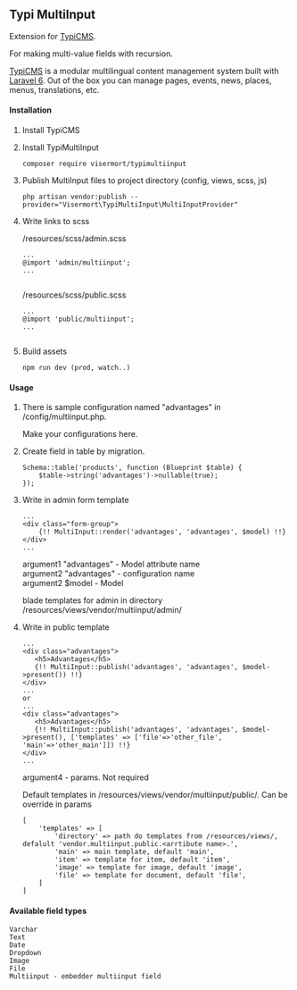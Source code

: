 ## Typi MultiInput


Extension for [TypiCMS](https://github.com/TypiCMS/Base).

For making multi-value fields with recursion.

[TypiCMS](https://github.com/TypiCMS/Base) is a modular multilingual content management system built with [Laravel 6](https://laravel.com). Out of the box you can manage pages, events, news, places, menus, translations, etc.

#### Installation

1. Install TypiCMS 

2. Install TypiMultiInput

   ````
   composer require visermort/typimultiinput
   ````
    
3. Publish MultiInput files to project directory (config, views, scss, js)

    ````
    php artisan vendor:publish --provider="Visermort\TypiMultiInput\MultiInputProvider"
    
    ```` 
4. Write links to scss

   /resources/scss/admin.scss

   ````
   ...
   @import 'admin/multiinput';
   ...    
        
   ```` 
   /resources/scss/public.scss

   ````
   ...
   @import 'public/multiinput';
   ...    
        
   ```` 
5. Build assets

   ````
   npm run dev (prod, watch..)
   
   ```` 
    
#### Usage

1. There is sample configuration named "advantages" in /config/multiinput.php.

   Make your configurations here.

2. Create field in table by migration.

   ````
   Schema::table('products', function (Blueprint $table) {
       $table->string('advantages')->nullable(true);
   });
   ```` 
  
3. Write in admin form template
 
    ````
    ...
    <div class="form-group">
        {!! MultiInput::render('advantages', 'advantages', $model) !!}
    </div>
    ...

    ```` 
    argument1 "advantages" - Model attribute name<br>
    argument2 "advantages" - configuration name<br>
    argument2 $model - Model
    
    blade templates for admin in directory /resources/views/vendor/multiinput/admin/
    
4. Write in public template     

     ````
     ...
     <div class="advantages">
        <h5>Advantages</h5>
        {!! MultiInput::publish('advantages', 'advantages', $model->present()) !!}
     </div>
     ...
     or
     ...
     <div class="advantages">
        <h5>Advantages</h5>
        {!! MultiInput::publish('advantages', 'advantages', $model->present(), ['templates' => ['file'=>'other_file', 'main'=>'other_main']]) !!}
     </div>
     ...
 
     ```` 
    argument4 - params. Not required 

    Default templates in /resources/views/vendor/multiinput/public/<attribute name>. Can be override in params
    ```` 
    [
        'templates' => [
            'directory' => path do templates from /resources/views/, defalult 'vendor.multiinput.public.<arrtibute name>.',
            'main' => main template, default 'main',
            'item' => template for item, default 'item',
            'image' => template for image, default 'image',
            'file' => template for document, default 'file',
        ]
    ]  
    ```` 
    
 #### Available field types
 
    Varchar
    Text
    Date
    Dropdown
    Image
    File
    Multiinput - embedder multiinput field
